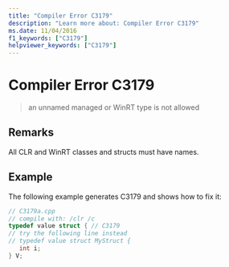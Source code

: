```yaml
---
title: "Compiler Error C3179"
description: "Learn more about: Compiler Error C3179"
ms.date: 11/04/2016
f1_keywords: ["C3179"]
helpviewer_keywords: ["C3179"]
---
```

# Compiler Error C3179

> an unnamed managed or WinRT type is not allowed

## Remarks

All CLR and WinRT classes and structs must have names.

## Example

The following example generates C3179 and shows how to fix it:

```cpp
// C3179a.cpp
// compile with: /clr /c
typedef value struct { // C3179
// try the following line instead
// typedef value struct MyStruct {
   int i;
} V;
```
